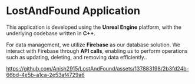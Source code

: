 # LostAndFound Application

This application is developed using the **Unreal Engine** platform, with the underlying codebase written in **C++**. 

For data management, we utilize **Firebase** as our database solution. We interact with Firebase through **API calls**, enabling us to perform operations such as updating, deleting, and removing data efficiently..

https://github.com/Anish2915/LostAndFound/assets/137883198/2b3fd24b-66bd-4e5b-a1ca-2e53af4729a6

